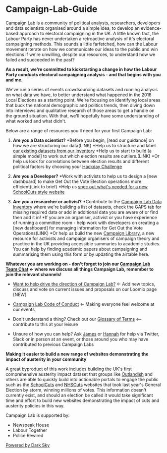 # Campaign-Lab-Guide

[Campaign Lab](https://www.campaignlab.london/) is a community of political analysts, researchers, developers and data scientists organised around a simple idea, to develop an evidence-based approach to electoral campaigning in the UK. A little known fact, the Labour Party has never undertaken a retroactive analysis of it's electoral campaigning methods. This sounds a little farfetched, how can the Labour movement iterate on how we communicate our ideas to the public and win elections if we're unwilling, despite our resources, to understand how we failed and succeeded in the past?

**As a result, we're committed to kickstarting a change in how the Labour Party conducts electoral campaigning analysis - and that begins with you and me.**

We've run a series of events crowdsourcing datasets and running analysis on what data we have, to better understand what happened in the 2018 Local Elections as a starting point. We're focusing on identifying local areas that buck the national demographic and politics trends, then diving down into interviews and qualitative research of those areas to get a handle on the ground situation. With that, we'll hopefully have some understanding of what worked and what didn't.

Below are a range of resources you'll need for your first Campaign Lab:

1. **Are you a Data scientist?** 
*Before you begin, [read our guidance] on how we are structuring our data(LINK)
*Help us to structure and label [our existing datasets from our inventory](https://docs.google.com/spreadsheets/d/1s5zWhdXi0-YBUMkK2Le3cfENBsfc29vOnFhnfn8N6dU/edit#gid=0)
*Help us to start to build [a simple model] to work out which election results are outliers.(LINK)
*Or help us look for correlations between election results and different political factors by choosing your [Hackday Challenge](https://github.com/CampaignLab/data-pipeline/issues)

2. **Are you a Developer?** 
*Work with activists to help us to design a [new dashboard] to make Get Out the Vote Election operations more efficient(Link to brief)
*Help us [spec out what's needed for a new SchoolCuts style website](https://github.com/CampaignLab/data-pipeline/issues/24)

3. **Are you a researcher or activist?**
*Contribute to the [Campaign Lab Data Inventory](https://docs.google.com/spreadsheets/d/1s5zWhdXi0-YBUMkK2Le3cfENBsfc29vOnFhnfn8N6dU/edit#gid=0) where we're building a list of datasets, check the GAPS tab for missing required data or add in additional data you are aware of or find then add it in!
*If you are an organiser, activist or you have experience of running a committee room - help work with developers on creating a [new dashboard] for managing information for Get Out the Vote Operations(LINK)
*Or help us build the new [Campaign Library](https://airtable.com/invite/l?inviteId=invGG3yYWHtSnWFda&inviteToken=6a5af86c02deb40429f1dcda1b4416c1a7c30f4e1f97ffaa8b2219c2cd169a9a), a new resource for activists and campaign organisers of campaign theory and practice in the UK providing accessible summaries to academic studies. You can help by finding academic papers about campaigning and summarising them using this form or by updating the airtable here. 

**Whatever you are working on - don't forget to join our [Campaign Lab Team Chat](https://campaignlabhq.slack.com/) <- where we discuss all things Campaign Lab, remember to join the relevant channels!**

* [Want to help drive the direction of Campaign Lab?](https://www.loomio.org/join/group/63hVRLxngXfC8vvqFFGFuHod/) <- Add new topics, discuss and vote on current issues and proposals on our Loomio page [NEW]

* [Campaign Lab Code of Conduct](https://github.com/CampaignLab/Campaign-Lab-Guide/blob/master/CL%20Code%20of%20Conduct.md) <- Making everyone feel welcome at our events

* Don't understand a thing? Check out our [Glossary of Terms](https://docs.google.com/document/d/1_7S-3v-HHpjbyR0sG-MXrWfXcQdrXaU0bSHhnpYACAU/edit?usp=sharing) <-- contribute to this at your leisure

* Unsure of how you can help? Ask [James](twitter.com/jamesforthemany) or [Hannah](twitter.com/hannah_o_rourke) for help via Twitter, Slack or in person at an event, or those around you who may have contributed to previous Campaign Labs


**Making it easier to build a new range of websites demonstrating the impact of austerity in your community**

A great byproduct of this work includes building the UK's first comprehensive austerity impact dataset that groups like [Outlandish](https://outlandish.com/) and others are able to quickly build into actionable portals to engage the public such as the [SchoolCuts](https://schoolcuts.org.uk/#!/) and [NHSCuts](http://nhscuts.org.uk/) websites that took last year's General Election by storm, winning millions of votes. This information doesn't currently exist, and should an election be called it would take significant time and effort to build new websites demonstrating the impact of cuts and austerity policies in this way.

Campaign Lab is supported by:

* Newspeak House 
* Labour Together
* Police Rewired

[Powered by Dark Sky](https://darksky.net/forecast/40.7127,-74.0059/us12/en)

